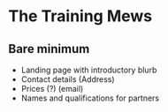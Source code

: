 # The Training Mews

## Bare minimum

- Landing page with introductory blurb
- Contact details (Address)
- Prices (?) (email)
- Names and qualifications for partners


